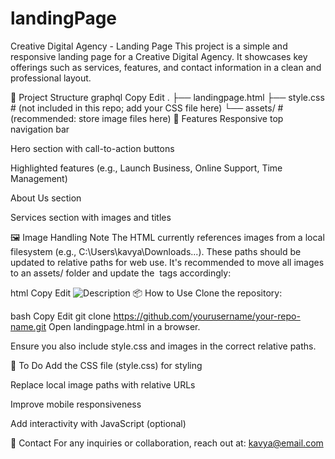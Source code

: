 # landingPage
Creative Digital Agency - Landing Page
This project is a simple and responsive landing page for a Creative Digital Agency. It showcases key offerings such as services, features, and contact information in a clean and professional layout.

📁 Project Structure
graphql
Copy
Edit
.
├── landingpage.html
├── style.css         # (not included in this repo; add your CSS file here)
└── assets/           # (recommended: store image files here)
🧩 Features
Responsive top navigation bar

Hero section with call-to-action buttons

Highlighted features (e.g., Launch Business, Online Support, Time Management)

About Us section

Services section with images and titles

🖼️ Image Handling Note
The HTML currently references images from a local filesystem (e.g., C:\Users\kavya\Downloads\...). These paths should be updated to relative paths for web use. It's recommended to move all images to an assets/ folder and update the <img> tags accordingly:

html
Copy
Edit
<img src="assets/image-name.jpg" alt="Description" />
📦 How to Use
Clone the repository:

bash
Copy
Edit
git clone https://github.com/yourusername/your-repo-name.git
Open landingpage.html in a browser.

Ensure you also include style.css and images in the correct relative paths.

🔧 To Do
 Add the CSS file (style.css) for styling

 Replace local image paths with relative URLs

 Improve mobile responsiveness

 Add interactivity with JavaScript (optional)

📧 Contact
For any inquiries or collaboration, reach out at: kavya@email.com
